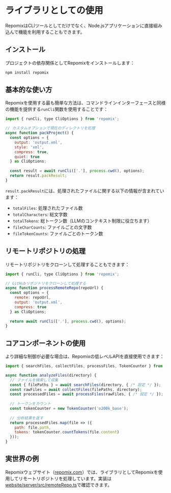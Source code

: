 # ライブラリとしての使用

RepomixはCLIツールとしてだけでなく、Node.jsアプリケーションに直接組み込んで機能を利用することもできます。

## インストール

プロジェクトの依存関係としてRepomixをインストールします：

```bash
npm install repomix
```

## 基本的な使い方

Repomixを使用する最も簡単な方法は、コマンドラインインターフェースと同様の機能を提供する`runCli`関数を使用することです：

```javascript
import { runCli, type CliOptions } from 'repomix';

// カスタムオプションで現在のディレクトリを処理
async function packProject() {
  const options = {
    output: 'output.xml',
    style: 'xml',
    compress: true,
    quiet: true
  } as CliOptions;
  
  const result = await runCli(['.'], process.cwd(), options);
  return result.packResult;
}
```

`result.packResult`には、処理されたファイルに関する以下の情報が含まれています：
- `totalFiles`: 処理されたファイル数
- `totalCharacters`: 総文字数
- `totalTokens`: 総トークン数（LLMのコンテキスト制限に役立ちます）
- `fileCharCounts`: ファイルごとの文字数
- `fileTokenCounts`: ファイルごとのトークン数

## リモートリポジトリの処理

リモートリポジトリをクローンして処理することもできます：

```javascript
import { runCli, type CliOptions } from 'repomix';

// GitHubリポジトリをクローンして処理する
async function processRemoteRepo(repoUrl) {
  const options = {
    remote: repoUrl,
    output: 'output.xml',
    compress: true
  } as CliOptions;
  
  return await runCli(['.'], process.cwd(), options);
}
```

## コアコンポーネントの使用

より詳細な制御が必要な場合は、Repomixの低レベルAPIを直接使用できます：

```javascript
import { searchFiles, collectFiles, processFiles, TokenCounter } from 'repomix';

async function analyzeFiles(directory) {
  // ファイルを検索して収集
  const { filePaths } = await searchFiles(directory, { /* 設定 */ });
  const rawFiles = await collectFiles(filePaths, directory);
  const processedFiles = await processFiles(rawFiles, { /* 設定 */ });
  
  // トークンをカウント
  const tokenCounter = new TokenCounter('o200k_base');
  
  // 分析結果を返す
  return processedFiles.map(file => ({
    path: file.path,
    tokens: tokenCounter.countTokens(file.content)
  }));
}
```

## 実世界の例

Repomixウェブサイト（[repomix.com](https://repomix.com)）では、ライブラリとしてRepomixを使用してリモートリポジトリを処理しています。実装は[website/server/src/remoteRepo.ts](https://github.com/yamadashy/repomix/blob/main/website/server/src/remoteRepo.ts)で確認できます。 
